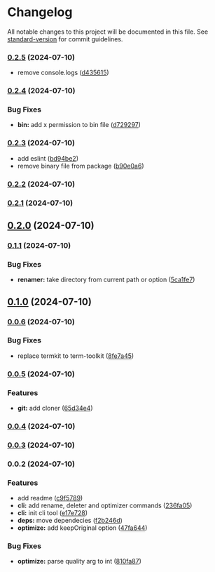 # Changelog

All notable changes to this project will be documented in this file. See [standard-version](https://github.com/conventional-changelog/standard-version) for commit guidelines.

### [0.2.5](https://github.com/mokkapps/changelog-generator-demo/compare/v0.2.4...v0.2.5) (2024-07-10)


* remove console.logs ([d435615](https://github.com/mokkapps/changelog-generator-demo/commits/d435615cad5813e69f699c6f733387ead822df4e))

### [0.2.4](https://github.com/mokkapps/changelog-generator-demo/compare/v0.2.3...v0.2.4) (2024-07-10)


### Bug Fixes

* **bin:** add x permission to bin file ([d729297](https://github.com/mokkapps/changelog-generator-demo/commits/d7292974593ba38e4e829cc258dceafe04dd0513))

### [0.2.3](https://github.com/mokkapps/changelog-generator-demo/compare/v0.2.2...v0.2.3) (2024-07-10)


* add eslint ([bd94be2](https://github.com/mokkapps/changelog-generator-demo/commits/bd94be25ff9bef11d5bde9bb9cf0e4436c669ccd))
* remove binary file from package ([b90e0a6](https://github.com/mokkapps/changelog-generator-demo/commits/b90e0a67329fd372180f32b23d6f0ce56d1bd1ef))

### [0.2.2](https://github.com/mokkapps/changelog-generator-demo/compare/v0.2.1...v0.2.2) (2024-07-10)

### [0.2.1](https://github.com/mokkapps/changelog-generator-demo/compare/v0.2.0...v0.2.1) (2024-07-10)

## [0.2.0](https://github.com/mokkapps/changelog-generator-demo/compare/v0.1.1...v0.2.0) (2024-07-10)

### [0.1.1](https://github.com/mokkapps/changelog-generator-demo/compare/v0.1.0...v0.1.1) (2024-07-10)


### Bug Fixes

* **renamer:** take directory from current path or option ([5ca1fe7](https://github.com/mokkapps/changelog-generator-demo/commits/5ca1fe7cb30a9c6e5953ae733079a22f6f4410fb))

## [0.1.0](https://github.com/mokkapps/changelog-generator-demo/compare/v0.0.6...v0.1.0) (2024-07-10)

### [0.0.6](https://github.com/mokkapps/changelog-generator-demo/compare/v0.0.5...v0.0.6) (2024-07-10)


### Bug Fixes

* replace termkit to term-toolkit ([8fe7a45](https://github.com/mokkapps/changelog-generator-demo/commits/8fe7a45c4cf8858e3ebeb4b078e60d94edffbbae))

### [0.0.5](https://github.com/mokkapps/changelog-generator-demo/compare/v0.0.4...v0.0.5) (2024-07-10)


### Features

* **git:** add cloner ([65d34e4](https://github.com/mokkapps/changelog-generator-demo/commits/65d34e49acdcf440341c1f8c6379aec98bc49cb3))

### [0.0.4](https://github.com/mokkapps/changelog-generator-demo/compare/v0.0.2...v0.0.4) (2024-07-10)

### [0.0.3](https://github.com/mokkapps/changelog-generator-demo/compare/v0.0.2...v0.0.3) (2024-07-10)

### 0.0.2 (2024-07-10)


### Features

* add readme ([c9f5789](https://personal/arielonoriaga/cli-tools/commit/c9f578929d197993245b468ce18d8f2ec6d75bc3))
* **cli:** add rename, deleter and optimizer commands ([236fa05](https://personal/arielonoriaga/cli-tools/commit/236fa05d21fd85de626835ee40e849c97bfebcf0))
* **cli:** init cli tool ([e17e728](https://personal/arielonoriaga/cli-tools/commit/e17e7285dbca700dc4e220b2c1c77e40ff03fac3))
* **deps:** move dependecies ([f2b246d](https://personal/arielonoriaga/cli-tools/commit/f2b246d383800a2d370eeeee1ff9929a8d893da8))
* **optimize:** add keepOriginal option ([47fa644](https://personal/arielonoriaga/cli-tools/commit/47fa644d8e3b59241794756c82c7a2c3ccc955a0))


### Bug Fixes

* **optimize:** parse quality arg to int ([810fa87](https://personal/arielonoriaga/cli-tools/commit/810fa87550678db5ea2e75e2dcfc6566a63d1602))
